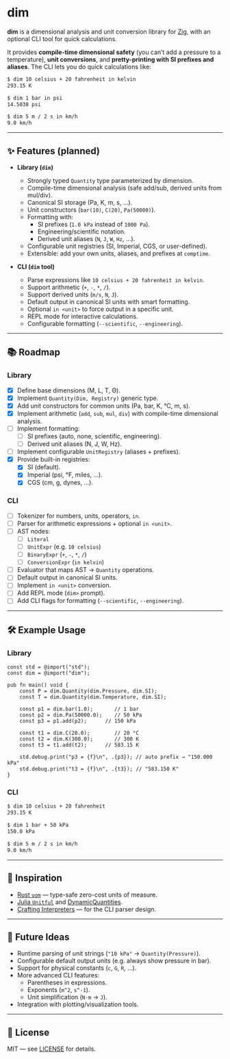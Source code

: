 # dim

**dim** is a dimensional analysis and unit conversion library for [Zig](https://ziglang.org), with an optional CLI tool for quick calculations.

It provides **compile-time dimensional safety** (you can’t add a pressure to a temperature), **unit conversions**, and **pretty-printing with SI prefixes and aliases**. The CLI lets you do quick calculations like:

```bash
$ dim 10 celsius + 20 fahrenheit in kelvin
293.15 K

$ dim 1 bar in psi
14.5038 psi

$ dim 5 m / 2 s in km/h
9.0 km/h
```

---

## ✨ Features (planned)

- **Library (`dim`)**
  - Strongly typed `Quantity` type parameterized by dimension.
  - Compile-time dimensional analysis (safe add/sub, derived units from mul/div).
  - Canonical SI storage (Pa, K, m, s, …).
  - Unit constructors (`bar(10)`, `C(20)`, `Pa(50000)`).
  - Formatting with:
    - SI prefixes (`1.0 kPa` instead of `1000 Pa`).
    - Engineering/scientific notation.
    - Derived unit aliases (`N`, `J`, `W`, `Hz`, …).
  - Configurable unit registries (SI, Imperial, CGS, or user-defined).
  - Extensible: add your own units, aliases, and prefixes at `comptime`.

- **CLI (`dim` tool)**
  - Parse expressions like `10 celsius + 20 fahrenheit in kelvin`.
  - Support arithmetic (`+`, `-`, `*`, `/`).
  - Support derived units (`m/s`, `N`, `J`).
  - Default output in canonical SI units with smart formatting.
  - Optional `in <unit>` to force output in a specific unit.
  - REPL mode for interactive calculations.
  - Configurable formatting (`--scientific`, `--engineering`).

---

## 📚 Roadmap

### Library
- [x] Define base dimensions (M, L, T, Θ).
- [x] Implement `Quantity(Dim, Registry)` generic type.
- [x] Add unit constructors for common units (Pa, bar, K, °C, m, s).
- [x] Implement arithmetic (`add`, `sub`, `mul`, `div`) with compile-time dimensional analysis.
- [ ] Implement formatting:
  - [ ] SI prefixes (auto, none, scientific, engineering).
  - [ ] Derived unit aliases (N, J, W, Hz).
- [ ] Implement configurable `UnitRegistry` (aliases + prefixes).
- [x] Provide built-in registries:
  - [x] SI (default).
  - [x] Imperial (psi, °F, miles, …).
  - [x] CGS (cm, g, dynes, …).

### CLI
- [ ] Tokenizer for numbers, units, operators, `in`.
- [ ] Parser for arithmetic expressions + optional `in <unit>`.
- [ ] AST nodes:
  - [ ] `Literal`
  - [ ] `UnitExpr` (e.g. `10 celsius`)
  - [ ] `BinaryExpr` (`+`, `-`, `*`, `/`)
  - [ ] `ConversionExpr` (`in kelvin`)
- [ ] Evaluator that maps AST → `Quantity` operations.
- [ ] Default output in canonical SI units.
- [ ] Implement `in <unit>` conversion.
- [ ] Add REPL mode (`dim>` prompt).
- [ ] Add CLI flags for formatting (`--scientific`, `--engineering`).

---

## 🛠️ Example Usage

### Library
```zig
const std = @import("std");
const dim = @import("dim");

pub fn main() void {
    const P = dim.Quantity(dim.Pressure, dim.SI);
    const T = dim.Quantity(dim.Temperature, dim.SI);

    const p1 = dim.bar(1.0);       // 1 bar
    const p2 = dim.Pa(50000.0);    // 50 kPa
    const p3 = p1.add(p2);      // 150 kPa

    const t1 = dim.C(20.0);        // 20 °C
    const t2 = dim.K(300.0);       // 300 K
    const t3 = t1.add(t2);      // 583.15 K

    std.debug.print("p3 = {f}\n", .{p3}); // auto prefix → "150.000 kPa"
    std.debug.print("t3 = {f}\n", .{t3}); // "583.150 K"
}
```

### CLI
```bash
$ dim 10 celsius + 20 fahrenheit
293.15 K

$ dim 1 bar + 50 kPa
150.0 kPa

$ dim 5 m / 2 s in km/h
9.0 km/h
```

---

## 📖 Inspiration

- [Rust `uom`](https://crates.io/crates/uom) — type-safe zero-cost units of measure.
- [Julia `Unitful`](https://github.com/PainterQubits/Unitful.jl) and [DynamicQuantities](https://github.com/JuliaPhysics/DynamicQuantities.jl).
- [Crafting Interpreters](https://craftinginterpreters.com/) — for the CLI parser design.

---

## 🔮 Future Ideas

- Runtime parsing of unit strings (`"10 kPa"` → `Quantity(Pressure)`).
- Configurable default output units (e.g. always show pressure in bar).
- Support for physical constants (`c`, `G`, `R`, …).
- More advanced CLI features:
  - Parentheses in expressions.
  - Exponents (`m^2`, `s^-1`).
  - Unit simplification (`N·m` → `J`).
- Integration with plotting/visualization tools.

---

## 📜 License

MIT — see [LICENSE](./LICENSE) for details.
